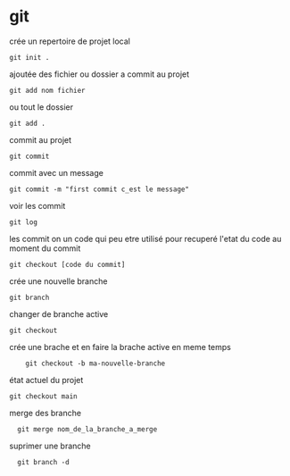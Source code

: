 # git

crée un repertoire de projet local

    git init .

ajoutée des fichier ou dossier a commit au projet

    git add nom fichier
ou tout le dossier

    git add .

commit au projet 

    git commit 
    
 commit avec un message 
  
    git commit -m "first commit c_est le message"
 
 
 voir les commit
 
    git log
 
 les commit on un code qui peu etre utilisé pour recuperé l'etat du code au moment du commit
 
    git checkout [code du commit]
 
 
 crée une nouvelle branche 
 
    git branch
    
 changer de branche active
    
    git checkout
    
 crée une brache et en faire la brache active en meme temps
 
        git checkout -b ma-nouvelle-branche
    
 état actuel du projet 
 
    git checkout main
    
  merge des branche
      
      git merge nom_de_la_branche_a_merge
  suprimer une branche
      
      git branch -d 
      
     
      
  
